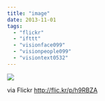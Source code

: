 ```yaml
---
title: "image"
date: 2013-11-01
tags: 
  - "flickr"
  - "ifttt"
  - "visionface099"
  - "visionpeople099"
  - "visiontext0532"
---
```


![](http://farm3.staticflickr.com/2849/10601921824_f0bc46e841_b.jpg)  

  
  
via Flickr http://flic.kr/p/h9RBZA
